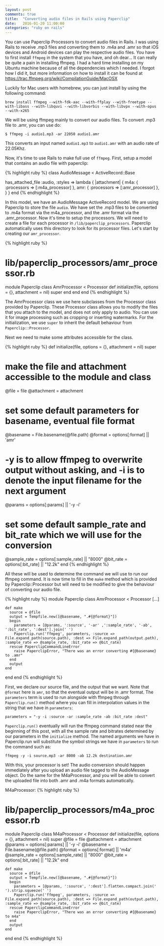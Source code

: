 ```yaml
---
layout: post
comments: true
title:  "Converting audio files in Rails using Paperclip"
date:   2016-01-20 11:00:00
categories: "ruby on rails"
---
```


You can use Paperclip Processors to convert audio files in Rails. I was using Rails to receive .mp3 files and converting them to .m4a and .amr so that iOS devices and Android devices can play the respective audio files. You have to first install ```ffmpeg``` in the system that you have, and oh dear... It can really be quite a pain in installing ffmpeg. I had a hard time installing on my Ubuntu machine because of all the dependencies which I needed. I forgot how I did it, but more information on how to install it can be found at https://trac.ffmpeg.org/wiki/CompilationGuide/MacOSX

Luckily for Mac users with homebrew, you can just install by using the following command:

```
brew install ffmpeg --with-fdk-aac --with-ffplay --with-freetype --with-libass --with-libquvi --with-libvorbis --with-libvpx --with-opus --with-x265
```

We will be using ffmpeg mainly to convert our audio files. To convert .mp3 file to .amr, you can use do:
```
$ ffmpeg -i audio1.mp3 -ar 22050 audio1.amr
```

This converts an input named ```audio1.mp3``` to ```audio1.amr``` with an audio rate of 22.05Khz.

Now, it's time to use Rails to make full use of ```ffmpeg```. First, setup a model that contains an audio file with paperclip:

{% highlight ruby %}
class AudioMessage < ActiveRecord::Base

  has_attached_file :audio,
                    :styles => lambda { |attachment|
                      {
                        m4a: { :processors => [:m4a_processor] },
                        amr: { :processors => [:amr_processor] },
                      }
                    }
end
{% endhighlight %}

In this model, we have an AudioMessage ActiveRecord model. We are using Paperclip to store the file ```audio```. We have set the .mp3 files to be converted to .m4a format via the m4a\_processor, and the .amr format via the .amr\_processor. Now it's time to setup the processors. We will need to create a file for each processor in ```/lib/paperclip_processors```. Paperclip automatically uses this directory to look for its processor files. Let's start by creating our ```amr_processor```.

{% highlight ruby %}
# lib/paperclip_processors/amr_processor.rb
module Paperclip
  class AmrProcessor < Processor
    def initialize(file, options = {}, attachment = nil)
      super
    end
  end
end
{% endhighlight %}


The AmrProcessor class we use here subclasses from the Processor class provided by Paperclip. These Processor class allows you to modify the files that you attach to the model, and does not only apply to audio. You can use it for image processing such as cropping or inserting watermarks. For the initialization, we use ```super``` to inherit the default behaviour from ```Paperclip::Processor```.

Next we need to make some attributes accessible for the class.

{% highlight ruby %}
def initialize(file, options = {}, attachment = nil)
  super

  # make the file and attachment accessible to the module and class
  @file = file
  @attachment = attachment

  # set some default parameters for basename, eventual file format
  @basename = File.basename(@file.path)
  @format = options[:format] || 'amr'
  
  # -y is to allow ffmpeg to overwrite output without asking, and -i is to denote the input filename for the next argument
  @params = options[:params] || '-y -i' 

  # set some default sample_rate and bit_rate which we will use for the conversion
  @sample_rate = options[:sample_rate] || "8000"
  @bit_rate = options[:bit_rate] || "12.2k"
end
{% endhighlight %}

All these will be used to determine the command we will use to run our ffmpeg command. It is now time to fill in the ```make``` method which is provided by Paperclip::Processor but will need to be modified to give the behaviour of converting our audio file.

{% highlight ruby %}
module Paperclip
  class AmrProcessor < Processor
    [...]

    def make
      source = @file
      output = Tempfile.new([@basename, ".#{@format}"]) 
      begin
        parameters = [@params, ':source', '-ar' ,':sample_rate', '-ab', ':bit_rate', ':dest'].join(' ')
        Paperclip.run('ffmpeg', parameters, :source => File.expand_path(source.path), :dest => File.expand_path(output.path), :sample_rate => @sample_rate, :bit_rate => @bit_rate)
      rescue PaperclipCommandLineError
        raise PaperclipError, "There was an error converting #{@basename} to .amr"
      end
      output
    end
  end
end
{% endhighlight %}

First, we declare our source file, and the output that we want. Note that ```@format``` here is ```amr```, so that the eventual output will be in .amr format. The ```parameters``` term is used to run alongside with ffmpeg through ```Paperclip.run()``` method where you can fill in interpolation values in the string that we have in ```parameters```:

```parameters = "-y -i :source -ar :sample_rate -ab :bit_rate :dest"```

```Paperclip.run()``` eventually will run the ffmpeg command stated near the beginning of this post, with all the sample rate and bitrates determined by our parameters in the ```initialize``` method. The named arguments we have in Paperclip.run will substitute the symbol strings we have in ```parameters``` to run the command such as:

```
ffmpeg -y -i source.mp3 -ar 8000 -ab 12.2k destination.amr
```

With this, your processor is set! The audio conversion should happen immediately after you upload an audio file tagged to the AudioMessage object. Do the same for the M4aProcessor, and you will be able to convert the uploaded file into both .amr and .m4a formats automatically. 

M4aProcessor:
{% highlight ruby %}
# lib/paperclip_processors/m4a_processor.rb
module Paperclip
  class M4aProcessor < Processor
    def initialize(file, options = {}, attachment = nil)
      super
      @file = file
      @attachment = attachment
      @params = options[:params] || '-y -i'
      @basename = File.basename(@file.path)
      @format = options[:format] || 'm4a'
      @sample_rate = options[:sample_rate] || "8000"
      @bit_rate = options[:bit_rate] || "12.2k"
    end

    def make
      source = @file
      output = Tempfile.new([@basename, ".#{@format}"])
      begin
        parameters = [@params, ':source', ':dest'].flatten.compact.join(' ').strip.squeeze(' ')
        Paperclip.run('ffmpeg', parameters, :source => File.expand_path(source.path), :dest => File.expand_path(output.path), :sample_rate => @sample_rate, :bit_rate => @bit_rate)
      rescue PaperclipCommandLineError
        raise PaperclipError, "There was an error converting #{@basename} to m4a"
      end
      output
    end
  end
end
{% endhighlight %}


